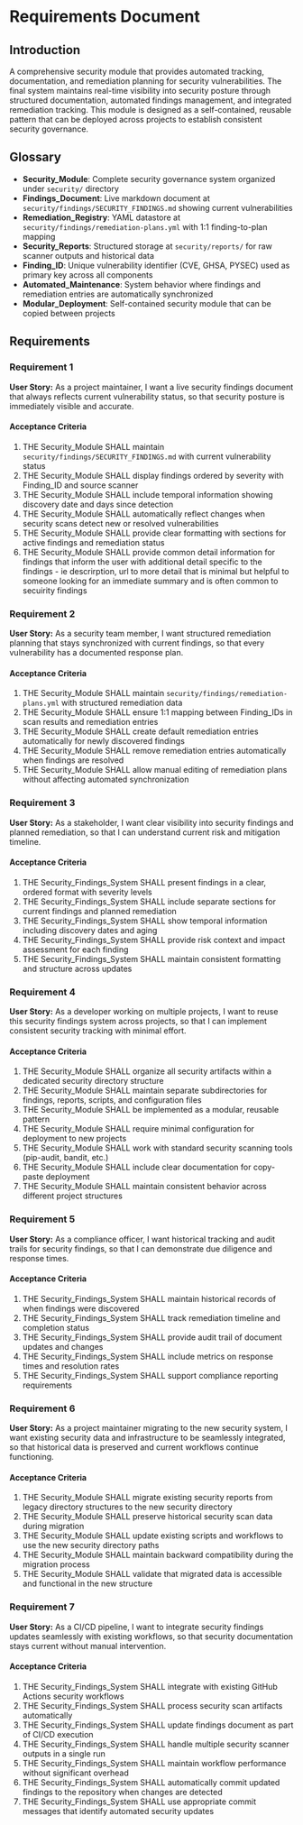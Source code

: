 # Requirements Document

## Introduction

A comprehensive security module that provides automated tracking, documentation, and remediation planning for security vulnerabilities. The final system maintains real-time visibility into security posture through structured documentation, automated findings management, and integrated remediation tracking. This module is designed as a self-contained, reusable pattern that can be deployed across projects to establish consistent security governance.

## Glossary

- **Security_Module**: Complete security governance system organized under `security/` directory
- **Findings_Document**: Live markdown document at `security/findings/SECURITY_FINDINGS.md` showing current vulnerabilities
- **Remediation_Registry**: YAML datastore at `security/findings/remediation-plans.yml` with 1:1 finding-to-plan mapping
- **Security_Reports**: Structured storage at `security/reports/` for raw scanner outputs and historical data
- **Finding_ID**: Unique vulnerability identifier (CVE, GHSA, PYSEC) used as primary key across all components
- **Automated_Maintenance**: System behavior where findings and remediation entries are automatically synchronized
- **Modular_Deployment**: Self-contained security module that can be copied between projects

## Requirements

### Requirement 1

**User Story:** As a project maintainer, I want a live security findings document that always reflects current vulnerability status, so that security posture is immediately visible and accurate.

#### Acceptance Criteria

1. THE Security_Module SHALL maintain `security/findings/SECURITY_FINDINGS.md` with current vulnerability status
2. THE Security_Module SHALL display findings ordered by severity with Finding_ID and source scanner
3. THE Security_Module SHALL include temporal information showing discovery date and days since detection
4. THE Security_Module SHALL automatically reflect changes when security scans detect new or resolved vulnerabilities
5. THE Security_Module SHALL provide clear formatting with sections for active findings and remediation status
5. THE Security_Module SHALL provide common detail information for findings that inform the user with additional detail specific to the findings - ie descrirption, url to more detail that is minimal but helpful to someone looking for an immediate summary and is often common to secuirity findings
### Requirement 2

**User Story:** As a security team member, I want structured remediation planning that stays synchronized with current findings, so that every vulnerability has a documented response plan.

#### Acceptance Criteria

1. THE Security_Module SHALL maintain `security/findings/remediation-plans.yml` with structured remediation data
2. THE Security_Module SHALL ensure 1:1 mapping between Finding_IDs in scan results and remediation entries
3. THE Security_Module SHALL create default remediation entries automatically for newly discovered findings
4. THE Security_Module SHALL remove remediation entries automatically when findings are resolved
5. THE Security_Module SHALL allow manual editing of remediation plans without affecting automated synchronization

### Requirement 3

**User Story:** As a stakeholder, I want clear visibility into security findings and planned remediation, so that I can understand current risk and mitigation timeline.

#### Acceptance Criteria

1. THE Security_Findings_System SHALL present findings in a clear, ordered format with severity levels
2. THE Security_Findings_System SHALL include separate sections for current findings and planned remediation
3. THE Security_Findings_System SHALL show temporal information including discovery dates and aging
4. THE Security_Findings_System SHALL provide risk context and impact assessment for each finding
5. THE Security_Findings_System SHALL maintain consistent formatting and structure across updates

### Requirement 4

**User Story:** As a developer working on multiple projects, I want to reuse this security findings system across projects, so that I can implement consistent security tracking with minimal effort.

#### Acceptance Criteria

1. THE Security_Module SHALL organize all security artifacts within a dedicated security directory structure
2. THE Security_Module SHALL maintain separate subdirectories for findings, reports, scripts, and configuration files
3. THE Security_Module SHALL be implemented as a modular, reusable pattern
4. THE Security_Module SHALL require minimal configuration for deployment to new projects
5. THE Security_Module SHALL work with standard security scanning tools (pip-audit, bandit, etc.)
6. THE Security_Module SHALL include clear documentation for copy-paste deployment
7. THE Security_Module SHALL maintain consistent behavior across different project structures

### Requirement 5

**User Story:** As a compliance officer, I want historical tracking and audit trails for security findings, so that I can demonstrate due diligence and response times.

#### Acceptance Criteria

1. THE Security_Findings_System SHALL maintain historical records of when findings were discovered
2. THE Security_Findings_System SHALL track remediation timeline and completion status
3. THE Security_Findings_System SHALL provide audit trail of document updates and changes
4. THE Security_Findings_System SHALL include metrics on response times and resolution rates
5. THE Security_Findings_System SHALL support compliance reporting requirements

### Requirement 6

**User Story:** As a project maintainer migrating to the new security system, I want existing security data and infrastructure to be seamlessly integrated, so that historical data is preserved and current workflows continue functioning.

#### Acceptance Criteria

1. THE Security_Module SHALL migrate existing security reports from legacy directory structures to the new security directory
2. THE Security_Module SHALL preserve historical security scan data during migration
3. THE Security_Module SHALL update existing scripts and workflows to use the new security directory paths
4. THE Security_Module SHALL maintain backward compatibility during the migration process
5. THE Security_Module SHALL validate that migrated data is accessible and functional in the new structure

### Requirement 7

**User Story:** As a CI/CD pipeline, I want to integrate security findings updates seamlessly with existing workflows, so that security documentation stays current without manual intervention.

#### Acceptance Criteria

1. THE Security_Findings_System SHALL integrate with existing GitHub Actions security workflows
2. THE Security_Findings_System SHALL process security scan artifacts automatically
3. THE Security_Findings_System SHALL update findings document as part of CI/CD execution
4. THE Security_Findings_System SHALL handle multiple security scanner outputs in a single run
5. THE Security_Findings_System SHALL maintain workflow performance without significant overhead
6. THE Security_Findings_System SHALL automatically commit updated findings to the repository when changes are detected
7. THE Security_Findings_System SHALL use appropriate commit messages that identify automated security updates